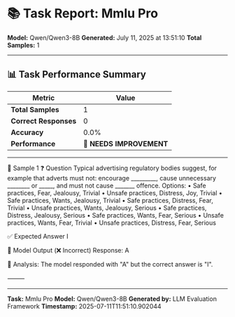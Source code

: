 # 📚 Task Report: Mmlu Pro

**Model:** Qwen/Qwen3-8B
**Generated:** July 11, 2025 at 13:51:10
**Total Samples:** 1

---

## 📊 Task Performance Summary

| Metric | Value |
| ------ | ----- |
| **Total Samples** | 1 |
| **Correct Responses** | 0 |
| **Accuracy** | 0.0% |
| **Performance** | 🔴 **NEEDS IMPROVEMENT** |

---

📝 Sample 1
❓ Question
Typical advertising regulatory bodies suggest, for example that adverts must not: encourage _________, cause unnecessary ________ or _____, and must not cause _______ offence.
Options:
	•	Safe practices, Fear, Jealousy, Trivial
	•	Unsafe practices, Distress, Joy, Trivial
	•	Safe practices, Wants, Jealousy, Trivial
	•	Safe practices, Distress, Fear, Trivial
	•	Unsafe practices, Wants, Jealousy, Serious
	•	Safe practices, Distress, Jealousy, Serious
	•	Safe practices, Wants, Fear, Serious
	•	Unsafe practices, Wants, Fear, Trivial
	•	Unsafe practices, Distress, Fear, Serious

✅ Expected Answer
I

🤖 Model Output (❌ Incorrect)
Response: A

💬 Analysis:
The model responded with "A" but the correct answer is "I".

⸻

---

**Task:** Mmlu Pro
**Model:** Qwen/Qwen3-8B
**Generated by:** LLM Evaluation Framework
**Timestamp:** 2025-07-11T11:51:10.902044